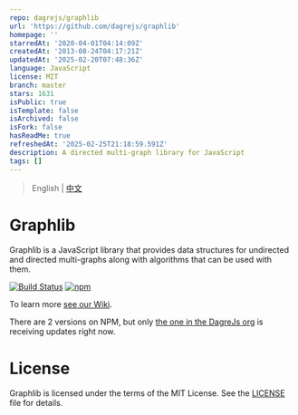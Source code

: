 ```yaml
---
repo: dagrejs/graphlib
url: 'https://github.com/dagrejs/graphlib'
homepage: ''
starredAt: '2020-04-01T04:14:09Z'
createdAt: '2013-08-24T04:17:21Z'
updatedAt: '2025-02-20T07:48:36Z'
language: JavaScript
license: MIT
branch: master
stars: 1631
isPublic: true
isTemplate: false
isArchived: false
isFork: false
hasReadMe: true
refreshedAt: '2025-02-25T21:18:59.591Z'
description: A directed multi-graph library for JavaScript
tags: []
---
```


> English | [中文](README_CN.md)
# Graphlib

Graphlib is a JavaScript library that provides data structures for undirected
and directed multi-graphs along with algorithms that can be used with them.

[![Build Status](https://github.com/dagrejs/graphlib/workflows/Build%20Status/badge.svg?branch=master)](https://github.com/dagrejs/graphlib/actions?query=workflow%3A%22Build+Status%22)
[![npm](https://img.shields.io/npm/v/@dagrejs/graphlib.svg)](https://www.npmjs.com/package/@dagrejs/graphlib)

To learn more [see our Wiki](https://github.com/cpettitt/graphlib/wiki).

There are 2 versions on NPM, but only [the one in the DagreJs org](https://www.npmjs.com/package/@dagrejs/graphlib) is receiving updates right now.

# License

Graphlib is licensed under the terms of the MIT License. See the [LICENSE](LICENSE) file for details.

[npm package manager]: http://npmjs.org/
